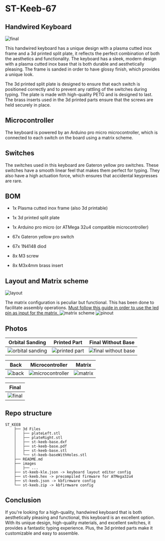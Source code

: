 # ST-Keeb-67

## Handwired Keyboard

<img src="images/final.jpeg" alt="final"/>

This handwired keyboard has a unique design with a plasma cutted inox frame and a 3d printed split plate, it reflects the perfect combination of both the aesthetics and functionality. The keyboard has a sleek, modern design with a plasma cutted inox base that is both durable and aesthetically pleasing. The frame is sanded in order to have glossy finish, which provides a unique look.

The 3d printed split plate is designed to ensure that each switch is positioned correctly and to prevent any rattling of the switches during typing. The plate is made with high-quality PETG and is designed to last. The brass inserts used in the 3d printed parts ensure that the screws are held securely in place.

## Microcontroller

The keyboard is powered by an Arduino pro micro microcontroller, which is connected to each switch on the board using a matrix scheme.

## Switches

The switches used in this keyboard are Gateron yellow pro switches. These switches have a smooth linear feel that makes them perfect for typing. They also have a high actuation force, which ensures that accidental keypresses are rare.

## BOM

- 1x Plasma cutted inox frame (also 3d printable)

- 1x 3d printed split plate

- 1x Arduino pro micro (or ATMega 32u4 compatible microcontroller)

- 67x Gateron yellow pro switch

- 67x 1N4148 diod

- 8x M3 screw

- 8x M3x4mm brass insert

## Layout and Matrix scheme

![layout](images/layout.png)

The matrix configuration is peculiar but functional. This has been done to facilitate assembly operations.
<a href="https://golem.hu/guide/pro-micro-upgrade/"> 
 Must follow this guide in order to use the led pin as input for the matrix.
</a>
![matrix scheme](images/matrixScheme.png)
![pinout](images/pinout.png)

## Photos

| Orbital Sanding | Printed Part | Final Without Base |
| :----------------------------: | :-------------------------------------: | :------------------------------------------------------------------------: |
| <img src="images/orbitalSanding.jpg" alt="orbital sanding"/> | <img src="images/printedPart.jpg" alt="printed part" /> | <img src="images/finalWithoutBase.jpg" alt="final without base" />|


| Back | Microcontroller | Matrix |
| :----------------------------: | :-------------------------------------: | :------------------------------------------------------------------------: |
| <img src="images/back.jpeg" alt="back"/> | <img src="images/microcontroller.jpeg" alt="microcontroller" /> | <img src="images/matrix.jpeg" alt="matrix" />|


| Final | 
| :----------------------------: |
| <img src="images/final.jpeg" alt="final"/> |
## Repo structure

```text
ST_KEEB
    ├── 3d Files
    │   ├── plateLeft.stl
    │   ├── plateRight.stl
    │   ├── st-keeb-base.dxf
    │   ├── st-keeb-base.pdf
    │   ├── st-keeb-base.stl
    │   └── st-keeb-baseWithHoles.stl
    ├── README.md
    ├── images
    │   ├── ...
    ├── st-keeb-kle.json -> keyboard layout editor config
    ├── st-keeb.hex -> precompiled firmware for ATMega32u4
    ├── st-keeb.json -> kbfirmware config
    └── st-keeb.zip -> kbfirmware config
```

## Conclusion

If you're looking for a high-quality, handwired keyboard that is both aesthetically pleasing and functional, this keyboard is an excellent option. With its unique design, high-quality materials, and excellent switches, it provides a fantastic typing experience. Plus, the 3d printed parts make it customizable and easy to assemble.
